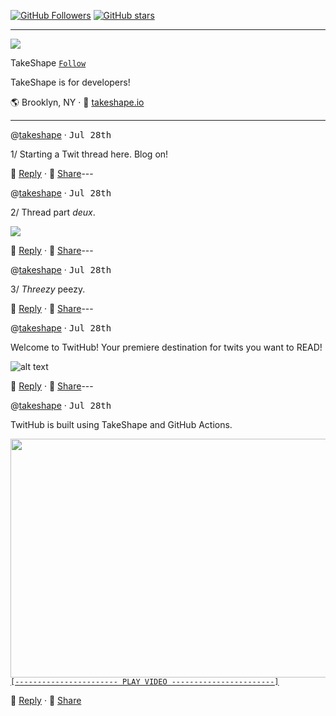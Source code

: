 [![GitHub Followers](https://img.shields.io/github/followers/takeshape?label=Followers&style=for-the-badge)](https://github.com/takeshape?tab=followers) [![GitHub stars](https://img.shields.io/github/stars/takeshape/README?style=for-the-badge)](https://github.com/takeshape?tab=stars)

---

![](https://images.takeshape.io/5fa56f55-d64e-4e56-ae68-1daf93e7fdc3/dev/109353a0-b3e1-4d61-ad63-508eac27fbd3/yoel-peterson-1105776-unsplash.jpg?auto=compress%2Cformat&amp;h=134&amp;mask=ellipse&amp;q=100&amp;w=134)

TakeShape [`Follow`](https://github.com/takeshape?tab=followers)

TakeShape is for developers!

🌎 Brooklyn, NY · 📠 [takeshape.io](https://takeshape.io)

---

<a name=""></a>
@[takeshape](https://github.com/takeshape) · <kbd>Jul 28th</kbd>

1/ Starting a Twit thread here. Blog on!



💬 [Reply](https://github.com/takeshape/README/issues/new?body=Starting%20a%20Twit%20thread%20here.%20Blog%20on!%0A%0A---) · 👏 [Share](https://twitter.com/intent/tweet?url=https://github.com/takeshape/README%23user-content-&hashtags=TwitHub)---

<a name=""></a>
@[takeshape](https://github.com/takeshape) · <kbd>Jul 28th</kbd>

2/ Thread part _deux_.

![](https://images.takeshape.io/b9b1f9b0-313e-45d7-a92d-42dbbdec5dd0/dev/6a160dae-113f-43ad-9516-dcc68a35339b/220px-Hot_Shots_part_deux.jpg?auto=compress%2Cformat&amp;fill=blur&amp;fit=fillmax&amp;q=100&amp;w=510)

💬 [Reply](https://github.com/takeshape/README/issues/new?body=Thread%20part%20_deux_.%0A%0A---) · 👏 [Share](https://twitter.com/intent/tweet?url=https://github.com/takeshape/README%23user-content-&hashtags=TwitHub)---

<a name=""></a>
@[takeshape](https://github.com/takeshape) · <kbd>Jul 28th</kbd>

3/ *Threezy* peezy.



💬 [Reply](https://github.com/takeshape/README/issues/new?body=*Threezy*%20peezy.%0A%0A---) · 👏 [Share](https://twitter.com/intent/tweet?url=https://github.com/takeshape/README%23user-content-&hashtags=TwitHub)---

<a name=""></a>
@[takeshape](https://github.com/takeshape) · <kbd>Jul 28th</kbd>

Welcome to TwitHub! Your premiere destination for twits you want to READ!

![alt text](https://images.takeshape.io/5fa56f55-d64e-4e56-ae68-1daf93e7fdc3/dev/84750f63-fb7a-4789-af52-1439fab79234/marion-michele-330691-unsplash.jpg?auto=compress%2Cformat&amp;fill=blur&amp;fit=fillmax&amp;q=100&amp;w=510)

💬 [Reply](https://github.com/takeshape/README/issues/new?body=Welcome%20to%20TwitHub!%20Your%20premiere%20destination%20for%20twits%20you%20want%20to%20READ!%0A%0A---) · 👏 [Share](https://twitter.com/intent/tweet?url=https://github.com/takeshape/README%23user-content-&hashtags=TwitHub)---

<a name=""></a>
@[takeshape](https://github.com/takeshape) · <kbd>Jul 28th</kbd>

TwitHub is built using TakeShape and GitHub Actions.

<a href="https://www.youtube.com/embed/z7_pVrIshxA" rel="noopener noreferrer" target= "_blank">
  <img src="http://img.youtube.com/vi/z7_pVrIshxA/0.jpg" width="510" height="382"/><br />
  <code>[----------------------- PLAY VIDEO -----------------------]</code>
</a>

💬 [Reply](https://github.com/takeshape/README/issues/new?body=TwitHub%20is%20built%20using%20TakeShape%20and%20GitHub%20Actions.%0A%0A---) · 👏 [Share](https://twitter.com/intent/tweet?url=https://github.com/takeshape/README%23user-content-&hashtags=TwitHub)
